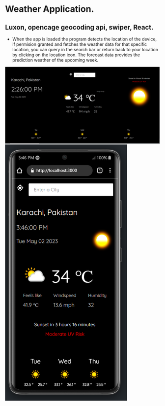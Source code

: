 # Weather Application.
## Luxon, opencage geocoding api, swiper, React.
* When the app is loaded the program detects the location of the device, if permision granted and fetches the weather data for that specific location, you can query in the search bar or return back to your location by clicking on the location icon. The forecast data provides the prediction weather of the upcoming week.

![Alt text](./src/imgs/weather-application.png?raw=true "Title") ![Alt text](./src/imgs/mobile-only.png?raw=true "Title") 



 


